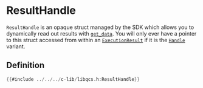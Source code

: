 # ResultHandle

`ResultHandle` is an opaque struct managed by the SDK which allows you to dynamically read out results with [`get_data`]. You will only ever have a pointer to this struct accessed from within an [`ExecutionResult`] if it is the [`Handle`] variant.

## Definition

```c
{{#include ../../../c-lib/libqcs.h:ResultHandle}}
```

[`get_data`]: get_data.md
[`ExecutionResult`]: execution_result.md
[`Handle`]: execution_result.md#handle
